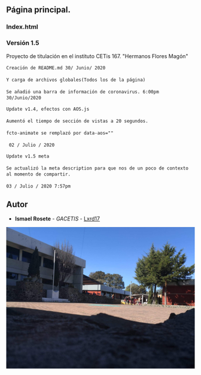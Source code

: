## Página principal.
### Index.html
### Versión 1.5

Proyecto de titulación en el instituto CETis 167.
"Hermanos Flores Magón"

```
Creación de README.md 30/ Junio/ 2020

Y carga de archivos globales(Todos los de la página)

Se añadió una barra de información de coronavirus. 6:00pm 30/Junio/2020

```
```
Update v1.4, efectos con AOS.js

Aumentó el tiempo de sección de vistas a 20 segundos.

fcto-animate se remplazó por data-aos=""

 02 / Julio / 2020

```
```
Update v1.5 meta

Se actualizó la meta description para que nos de un poco de contexto 
al momento de compartir.

03 / Julio / 2020 7:57pm
```
## Autor
* **Ismael Rosete** - *GACETIS* - [Lxrd17](https://github.com/Lxrd17)

![alt text](images/bg_1.jpg)